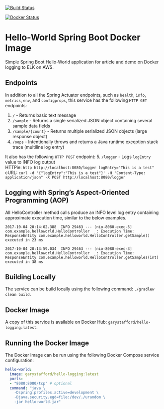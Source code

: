 [![Build Status](https://travis-ci.org/garystafford/hello-world.svg?branch=master)](https://travis-ci.org/garystafford/hello-world)  
  
[![Docker Status](https://dockerbuildbadges.quelltext.eu/status.svg?organization=garystafford&repository=hello-world)](https://github.com/garystafford/cd-maturity-model/tree/requirejs)

# Hello-World Spring Boot Docker Image

Simple Spring Boot Hello-World application for article and demo on Docker logging to ELK on AWS.

## Endpoints

In addition to all the Spring Actuator endpoints, such as `health`, `info`, `metrics`, `env`, and `configprops`, this service has the following `HTTP GET` endpoints:

1. `/` - Returns basic text message
2. `/sample` - Returns a single serialized JSON object containing several sample data fields
3. `/sample/{count}` - Returns multiple serialized JSON objects (large response object)
4. `/oops` - Intentionally throws and returns a Java runtime exception stack trace (multiline log entry)

It also has the following `HTTP POST` endpoint:
5. `/logger` - Logs `logEntry` value to INFO log output  
HTTPie: `http http://localhost:8080/logger logEntry="This is a test"`  
cURL: `curl -d '{"logEntry":"This is a test"}' -H "Content-Type: application/json" -X POST http://localhost:8080/logger`

## Logging with Spring’s Aspect-Oriented Programming (AOP)
All HelloController method calls produce an INFO level log entry containing approximate execution time, similar to the below examples.

```text
2017-10-04 20:14:02.388  INFO 29463 --- [nio-8080-exec-5] com.example.helloworld.HelloController   : Execution Time: ResponseEntity com.example.helloworld.HelloController.getSample() executed in 23 ms

2017-10-04 20:13:59.034  INFO 29463 --- [nio-8080-exec-3] com.example.helloworld.HelloController   : Execution Time: ResponseEntity com.example.helloworld.HelloController.getSamples(int) executed in 38 ms
```
## Building Locally

The service can be build locally using the following command: `./gradlew clean build`.

## Docker Image

A copy of this service is available on Docker Hub: `garystafford/hello-logging:latest`.

## Running the Docker Image

The Docker Image can be run using the following Docker Compose service configuration:

```yaml
hello-world:
  image: garystafford/hello-logging:latest
  ports:
  - "8080:8080/tcp" # optional
  command: "java \
    -Dspring.profiles.active=development \
    -Djava.security.egd=file:/dev/./urandom \
    -jar hello-world.jar"
```
